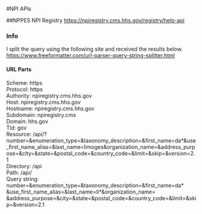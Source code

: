 #NPI APIs

##NPPES NPI Registry
https://npiregistry.cms.hhs.gov/registry/help-api


### Info 
I split the query using the following site and received the results below. 
<br>
https://www.freeformatter.com/url-parser-query-string-splitter.html

#### URL Parts
Scheme: https
<br>Protocol: https
<br>Authority: npiregistry.cms.hhs.gov
<br>Host: npiregistry.cms.hhs.gov
<br>Hostname: npiregistry.cms.hhs.gov
<br>Subdomain: npiregistry.cms
<br>Domain: hhs.gov
<br>Tld: gov
<br>Resource: /api/?number=&enumeration_type=&taxonomy_description=&first_name=da*&use_first_name_alias=&last_name=limoges&organization_name=&address_purpose=&city=&state=&postal_code=&country_code=&limit=&skip=&version=2.1
<br>Directory: /api
<br>Path: /api/
<br>Query string:
number=&enumeration_type=&taxonomy_description=&first_name=da*
&use_first_name_alias=&last_name=li*&organization_name=
&address_purpose=&city=&state=&postal_code=&country_code=&limit=&skip=&version=2.1

